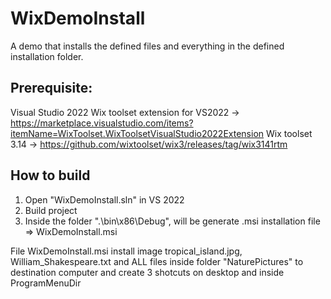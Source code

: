 # WixDemoInstall

A demo that installs the defined files and everything in the defined installation folder.

## Prerequisite:

Visual Studio 2022
Wix toolset extension for VS2022 -> https://marketplace.visualstudio.com/items?itemName=WixToolset.WixToolsetVisualStudio2022Extension
Wix toolset 3.14 -> https://github.com/wixtoolset/wix3/releases/tag/wix3141rtm

## How to build

1. Open "WixDemoInstall.sln" in VS 2022
2. Build project
3. Inside the folder ".\bin\x86\Debug", will be generate .msi installation file => WixDemoInstall.msi

File WixDemoInstall.msi install image tropical_island.jpg, William_Shakespeare.txt and ALL files inside folder "NaturePictures" to destination computer and create 3 shotcuts on desktop and inside ProgramMenuDir
